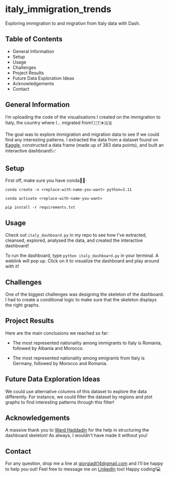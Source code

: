 # italy_immigration_trends
Exploring immigration to and migration from Italy data with Dash.

## Table of Contents
- General Information
- Setup
- Usage
- Challenges
- Project Results
- Future Data Exploration Ideas
- Acknowledgements
- Contact

## General Information
I’m uploading the code of the visualisations I created on the immigration to Italy, the country where I... migrated from!🇮🇹✈️🇬🇧

The goal was to explore immigration and migration data to see if we could find any interesting patterns. I extracted the data from a dataset found on [Kaggle](https://www.kaggle.com/datasets/luigigno/italy-immigration-data-by-the-un/data?select=Italy.xlsx), constructed a data frame (made up of 383 data points), and built an interactive dashboard!📈

## Setup
First off, make sure you have conda🐍👀:

`conda create -n <replace-with-name-you-want> python=3.11`

`conda activate <replace-with-name-you-want>`

`pip install -r requirements.txt`

## Usage
Check out `italy_dashboard.py` in my repo to see how I've extracted, cleansed, explored, analysed the data, and created the interactive dashboard!

To run the dashboard, type `python italy_dashboard.py` in your terminal. A weblink will pop up. Click on it to visualize the dashboard and play around with it!

## Challenges
One of the biggest challenges was designing the skeleton of the dashboard. I had to create a conditional logic to make sure that the skeleton displays the right graphs.

## Project Results
Here are the main conclusions we reached so far:

- The most represented nationality among immigrants to Italy is Romania, followed by Albania and Morocco. 

- The most represented nationality among emigrants from Italy is Germany, followed by Morocco and Romania. 

## Future Data Exploration Ideas
We could use alternative columns of this dataset to explore the data differently. For instance, we could filter the dataset by regions and plot graphs to find interesting patterns through this filter!

## Acknowledgements 
A massive thank you to [Ward Haddadin](https://github.com/wardhaddadin1) for the help in structuring the dashboard skeleton! As always, I wouldn't have made it without you!

## Contact
For any question, drop me a line at giorgiadt14@gmail.com and I'll be happy to help you out! Feel free to message me on [LinkedIn](https://www.linkedin.com/in/giorgia-dim/) too! Happy coding!💻
